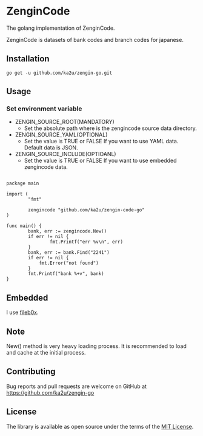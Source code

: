 # ZenginCode

The golang implementation of ZenginCode.

ZenginCode is datasets of bank codes and branch codes for japanese.

## Installation

```golang
go get -u github.com/ka2u/zengin-go.git
```

## Usage

### Set environment variable

- ZENGIN_SOURCE_ROOT(MANDATORY)
    - Set the absolute path where is the zengincode source data directory.
- ZENGIN_SOURCE_YAML(OPTIONAL)
    - Set the value is TRUE or FALSE If you want to use YAML data. Default data is JSON.
- ZENGIN_SOURCE_INCLUDE(OPTIOANL)
    - Set the value is TRUE or FALSE If you want to use embedded zengincode data.

```golang

package main

import (
        "fmt"

        zengincode "github.com/ka2u/zengin-code-go"
)

func main() {
        bank, err := zengincode.New()
        if err != nil {
                fmt.Printf("err %v\n", err)
        }
        bank, err := bank.Find("2241")
        if err != nil {
            fmt.Error("not found")
        }
        fmt.Printf("bank %+v", bank)
}

```

## Embedded

I use [fileb0x](https://github.com/UnnoTed/fileb0x).

## Note

New() method is very heavy loading process.
It is recommended to load and cache at the initial process.

## Contributing

Bug reports and pull requests are welcome on GitHub at https://github.com/ka2u/zengin-go

## License

The library is available as open source under the terms of the [MIT License](http://opensource.org/licenses/MIT).